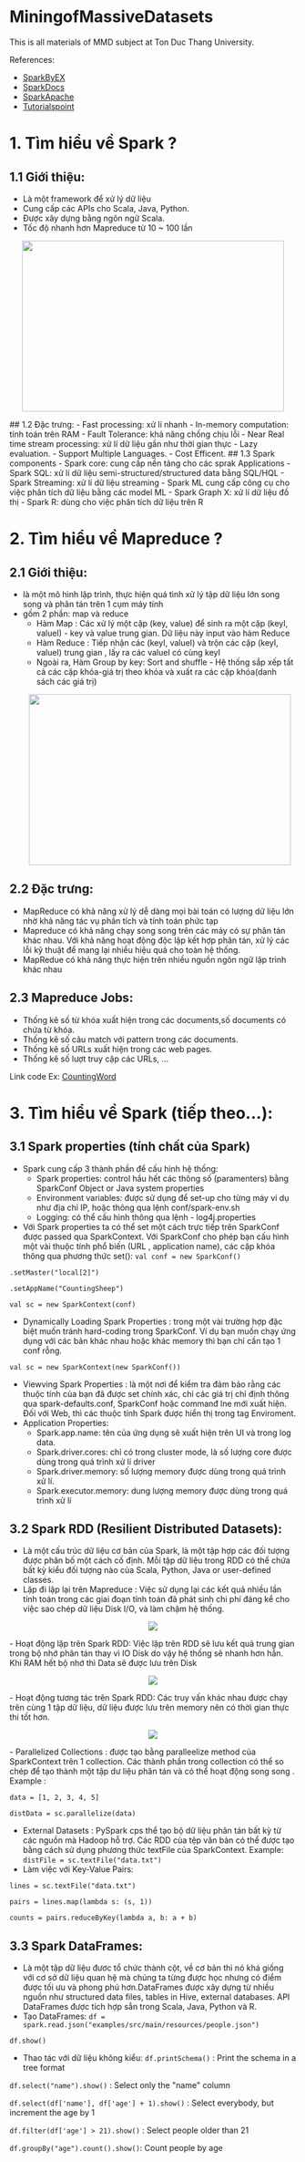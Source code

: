 # MiningofMassiveDatasets
This is all materials of MMD subject at Ton Duc Thang University.

References: 
- [SparkByEX](https://sparkbyexamples.com/)
- [SparkDocs](https://spark.apache.org/docs/latest/api/python/index.html)
- [SparkApache](https://spark.apache.org/)
- [Tutorialspoint](https://www.tutorialspoint.com/apache_spark/apache_spark_rdd.htm)
# 1. Tìm hiểu về Spark ?
## 1.1 Giới thiệu: 
- Là một framework để xử lý dữ liệu
- Cung cấp các APIs cho Scala, Java, Python.
- Được xây dựng bằng ngôn ngữ Scala.
- Tốc độ nhanh hơn Mapreduce từ 10 ~ 100 lần
<p align="center">
<img src="https://static.javatpoint.com/tutorial/pyspark/images/pyspark-rdd2.png" width="460" height="300">
 </p>
## 1.2 Đặc trưng:
- Fast processing: xử lí nhanh
- In-memory computation: tính toán trên RAM
- Fault Tolerance: khả năng chống chịu lỗi
- Near Real time stream processing: xử lí dữ liệu gần như thời gian thực
- Lazy evaluation.
- Support Multiple Languages.
- Cost Efficent.
## 1.3 Spark components
- Spark core: cung cấp nền tảng cho các sprak Applications
- Spark SQL: xử lí dữ liệu semi-structured/structured data bằng SQL/HQL
- Spark Streaming: xử lí dữ liệu streaming
- Spark ML cung cấp công cụ cho việc phân tích dữ liệu bằng các model ML
- Spark Graph X: xử lí dữ liệu đồ thị
- Spark R: dùng cho việc phân tích dữ liệu trên R

# 2. Tìm hiểu về Mapreduce ?
## 2.1 Giới thiệu:
- là một mô hình lập trình, thực hiện quá tình xử lý tập dữ liệu lớn song song và phân tán trên 1 cụm máy tính
- gồm 2 phần: map và reduce
  + Hàm Map : Các xử lý một cặp (key, value) để sinh ra một cặp (keyI, valueI) - key và value trung gian. Dữ liệu này input vào hàm Reduce
  + Hàm Reduce : Tiếp nhận các (keyI, valueI) và trộn các cặp (keyI, valueI) trung gian , lấy ra các valueI có cùng keyI
  + Ngoài ra, Hàm Group by key: Sort and shuffle - Hệ thống sắp xếp tất cả các cặp khóa-giá trị theo khóa và xuất ra các cặp khóa(danh sách các giá trị)
  <p align="center">
  <img src="https://images.viblo.asia/371995ad-cac3-4060-b7c3-c93c596a569d.jpg" width="460" height="300">
  </p>
## 2.2 Đặc trưng:
- MapReduce có khả năng xử lý dễ dàng mọi bài toán có lượng dữ liệu lớn nhờ khả năng tác vụ phân tích và tính toán phức tạp
- Mapreduce có khả năng chạy song song trên các máy có sự phân tán  khác nhau. Với khả năng hoạt động độc lập kết hợp  phân tán, xử lý các lỗi kỹ thuật để mang lại nhiều hiệu quả cho toàn hệ thống. 
- MapRedue có khả năng thực hiện trên nhiều nguồn ngôn ngữ lập trình khác nhau 
## 2.3 Mapreduce Jobs:
- Thống kê số từ khóa xuất hiện trong các documents,số documents có chứa từ khóa.
- Thống kê số câu match với pattern trong các documents.
- Thống kê số URLs xuất hiện trong các web pages.
- Thống kê số lượt truy cập các URLs, ...

Link code Ex: [CountingWord](https://colab.research.google.com/drive/15JAJkXYaqvzOjLugInsMIdsR8NNQX6fU?usp=sharing)

# 3. Tìm hiểu về Spark (tiếp theo...):
## 3.1 Spark properties (tính chất của Spark)
- Spark cung cấp 3 thành phần để cấu hình hệ thống:
  + Spark properties: control hầu hết các thông số (paramenters) bằng SparkConf Object
or Java system properties
  + Environment variables: được sử dụng để set-up cho từng máy ví dụ như địa chỉ IP,
hoặc thông qua lệnh conf/spark-env.sh
  + Logging: có thể cấu hình thông qua lệnh - log4j.properties
- Với Spark properties ta có thể set một cách trực tiếp trên SparkConf được passed qua
SparkContext. Với SparkConf cho phép bạn cấu hình một vài thuộc tính phổ biến (URL ,
application name), các cặp khóa thông qua phương thức set():
`val conf = new SparkConf()`

`.setMaster("local[2]")`

`.setAppName("CountingSheep")`

`val sc = new SparkContext(conf)`
- Dynamically Loading Spark Properties : trong một vài trường hợp đặc biệt muốn tránh hard-coding trong SparkConf. Ví dụ bạn muốn chạy ứng dụng với các bản khác nhau hoặc khác memory thì bạn chỉ cần tạo 1 conf rỗng. 

`val sc = new SparkContext(new SparkConf())`

- Viewving Spark Properties : là một nơi để kiểm tra đảm bảo rằng các thuộc tính của bạn đã được set chính xác, chỉ các giá trị chỉ định thông qua spark-defaults.conf, SparkConf hoặc commanđ lne mới xuất hiện. Đối với Web, thì các thuộc tính Spark được hiển thị trong tag Enviroment.
- Application Properties:
  + Spark.app.name: tên của ứng dụng sẽ xuất hiện trên UI và trong log data.
  + Spark.driver.cores: chỉ có trong cluster mode, là số lượng core được dùng trong quá trình xử lí driver
  + Spark.driver.memory: số lượng memory được dùng trong quá trình xử lí.
  + Spark.executor.memory: dung lượng memory được dùng trong quá trình xử lí
## 3.2 Spark RDD (Resilient Distributed Datasets):
- Là một cấu trúc dữ liệu cơ bản của Spark, là một tập hợp các đối tượng được phân bố một cách cố định. Mỗi tập dữ liệu trong RDD có thể chứa bất kỳ kiểu đối tượng nào của Scala, Python, Java or user-defined classes.
- Lặp đi lặp lại trên Mapreduce : Việc sử dụng lại các kết quả nhiều lần tính toán trong các giai đoạn tính toán đã phát sinh chi phí đáng kể cho việc sao chép dữ liệu Disk I/O, và làm chậm hệ thống.
<p align="center"> <img src="https://www.tutorialspoint.com/apache_spark/images/iterative_operations_on_mapreduce.jpg" > </p>
- Hoạt động lặp trên Spark RDD: Việc lặp trên RDD sẽ lưu kết quả trung gian trong bộ nhớ phân tán thay vì IO Disk do vậy hệ thống sẽ nhanh hơn hẳn. Khi RAM hết bộ nhớ thì Data sẽ được lưu trên Disk
<p align="center"> <img src="https://www.tutorialspoint.com/apache_spark/images/iterative_operations_on_spark_rdd.jpg" > </p>
- Hoạt động tương tác trên Spark RDD: Các truy vấn khác nhau được chạy trên cùng 1 tập dữ liệu, dữ liệu được lưu trên memory nên có thời gian thực thi tốt hơn. 
<p align="center"> <img src="https://www.tutorialspoint.com/apache_spark/images/interactive_operations_on_spark_rdd.jpg" > </p>
- Parallelized Collections : được tạo bằng paralleelize method của SparkContext trên 1 collection. Các thành phần trong collection có thể so chép để tạo thành một tập dư liệu phân tán và có thể hoạt động song song . Example :

`data = [1, 2, 3, 4, 5]`

`distData = sc.parallelize(data)`

- External Datasets : PySpark cps thể tạo bộ dữ liệu phân tán bất kỳ từ các nguồn mà Hadoop hỗ trợ. Các RDD của tệp văn bản có thể được tạo bằng cách sử dụng phương thức textFile của SparkContext. Example: 
`distFile = sc.textFile("data.txt")`
- Làm việc với Key-Value Pairs: 

`lines = sc.textFile("data.txt")`

`pairs = lines.map(lambda s: (s, 1))`

`counts = pairs.reduceByKey(lambda a, b: a + b)`
## 3.3 Spark DataFrames:
- Là một tập dữ liệu đươc tổ chức thành cột, về cơ bản thì nó khá giống với cơ sở dữ liệu quan hệ mà chúng ta từng được học nhưng có điểm được tối ưu và phong phú hơn.DataFrames
được xây dựng từ nhiều nguồn như structured data files, tables in Hive, external databases. API DataFrames được tích hợp sẳn trong Scala, Java, Python và R.
- Tạo DataFrames:
`df = spark.read.json("examples/src/main/resources/people.json")`

`df.show()`
- Thao tác với dữ liệu không kiểu:
`df.printSchema()` : Print the schema in a tree format

`df.select("name").show()` : Select only the "name" column

`df.select(df['name'], df['age'] + 1).show()` : Select everybody, but increment the age by 1

`df.filter(df['age'] > 21).show()` : Select people older than 21

`df.groupBy("age").count().show()`: Count people by age
